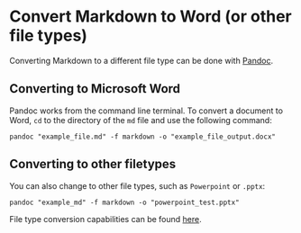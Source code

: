 # Convert Markdown to Word (or other file types)

Converting Markdown to a different file type can be done with [Pandoc](https://pandoc.org/). 

## Converting to Microsoft Word

Pandoc works from the command line terminal. To convert a document to Word, `cd` to the directory of the `md` file and use the following command: 

`pandoc "example_file.md" -f markdown -o "example_file_output.docx"`

## Converting to other filetypes

You can also change to other file types, such as `Powerpoint` or `.pptx`:

`pandoc "example_md" -f markdown -o "powerpoint_test.pptx"`

File type conversion capabilities can be found [here](https://pandoc.org/).